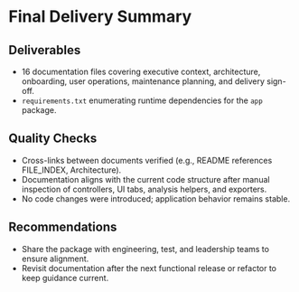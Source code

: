 # Final Delivery Summary

## Deliverables
- 16 documentation files covering executive context, architecture, onboarding, user operations, maintenance planning, and delivery sign-off.
- `requirements.txt` enumerating runtime dependencies for the `app` package.

## Quality Checks
- Cross-links between documents verified (e.g., README references FILE_INDEX, Architecture).
- Documentation aligns with the current code structure after manual inspection of controllers, UI tabs, analysis helpers, and exporters.
- No code changes were introduced; application behavior remains stable.

## Recommendations
- Share the package with engineering, test, and leadership teams to ensure alignment.
- Revisit documentation after the next functional release or refactor to keep guidance current.
